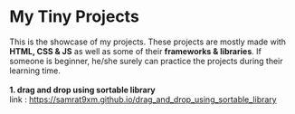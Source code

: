 # My Tiny Projects

This is the showcase of my projects. These projects are mostly made with **HTML, CSS & JS** as well as some of their **frameworks & libraries**. If someone is beginner, he/she surely can practice the projects during their learning time. <br/><br/>
**1. drag and drop using sortable library**
 <br/>link : https://samrat9xm.github.io/drag_and_drop_using_sortable_library
